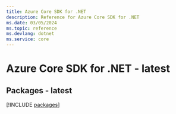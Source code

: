 ```yaml
---
title: Azure Core SDK for .NET
description: Reference for Azure Core SDK for .NET
ms.date: 03/05/2024
ms.topic: reference
ms.devlang: dotnet
ms.service: core
---
```

# Azure Core SDK for .NET - latest
## Packages - latest
[!INCLUDE [packages](core-index.md)]
